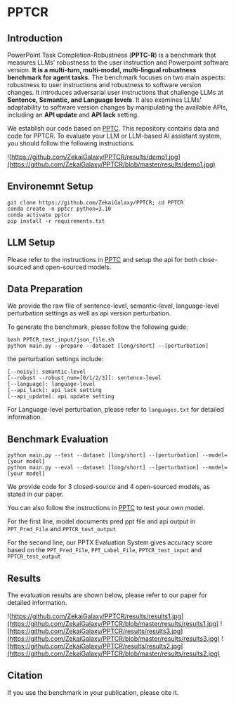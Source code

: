 # PPTCR

## Introduction

PowerPoint Task Completion-Robustness (**PPTC-R**) is a benchmark that measures LLMs' robustness to the user instruction and Powerpoint software version. **It is a multi-turn, multi-modal, multi-lingual robustness benchmark for agent tasks.** The benchmark focuses on two main aspects: robustness to user instructions and robustness to software version changes. It introduces adversarial user instructions that challenge LLMs at **Sentence, Semantic, and Language levels**. It also examines LLMs' adaptability to software version changes by manipulating the available APIs, including an **API update** and **API lack** setting.

We establish our code based on [PPTC](https://github.com/gydpku/PPTC). This repository contains data and code for PPTCR. To evaluate your LLM or LLM-based AI assistant system, you should follow the following instructions.

![https://github.com/ZekaiGalaxy/PPTCR/results/demo1.jpg](https://github.com/ZekaiGalaxy/PPTCR/blob/master/results/demo1.jpg)

## Environemnt Setup

```
git clone https://github.com/ZekaiGalaxy/PPTCR; cd PPTCR
conda create -n pptcr python=3.10
conda activate pptcr
pip install -r requirements.txt
```

## LLM Setup

Please refer to the instructions in [PPTC](https://github.com/gydpku/PPTC) and setup the api for both close-sourced and open-sourced models.

## Data Preparation

We provide the raw file of sentence-level, semantic-level, language-level perturbation settings as well as api version perturbation. 

To generate the benchmark, please follow the following guide:

```
bash PPTCR_test_input/json_file.sh
python main.py --prepare --dataset [long/short] --[perturbation]
```
the perturbation settings include:
```
[--noisy]: semantic-level
[--robust --robust_num=[0/1/2/3]]: sentence-level
[--language]: language-level
[--api_lack]: api lack setting
[--api_update]: api update setting
```
For Language-level perturbation, please refer to `languages.txt` for detailed information.

## Benchmark Evaluation
```
python main.py --test --dataset [long/short] --[perturbation] --model=[your model]
python main.py --eval --dataset [long/short] --[perturbation] --model=[your model]
```
We provide code for 3 closed-source and 4 open-sourced models, as stated in our paper. 

You can also follow the instructions in [PPTC](https://github.com/gydpku/PPTC) to test your own model.

For the first line, model documents pred ppt file and api output in `PPT_Pred_File` and `PPTCR_test_output`

For the second line, our PPTX Evaluation System gives accuracy score based on the `PPT_Pred_File`, `PPT_Label_File`, `PPTCR_test_input` and `PPTCR_test_output`

## Results

The evaluation results are shown below, please refer to our paper for detailed information.

![https://github.com/ZekaiGalaxy/PPTCR/results/results1.jpg](https://github.com/ZekaiGalaxy/PPTCR/blob/master/results/results1.jpg)
![https://github.com/ZekaiGalaxy/PPTCR/results/results3.jpg](https://github.com/ZekaiGalaxy/PPTCR/blob/master/results/results3.jpg)
![https://github.com/ZekaiGalaxy/PPTCR/results/results2.jpg](https://github.com/ZekaiGalaxy/PPTCR/blob/master/results/results2.jpg)

## Citation

If you use the benchmark in your publication, please cite it.

```
```


